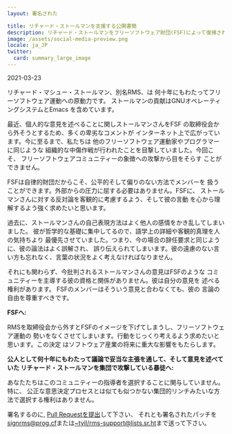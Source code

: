 ```yaml
---
layout: 署名された

title: リチャード・ストールマンを支援する公開書簡
description: リチャード・ストールマンをフリーソフトウェア財団(FSF)によって復帰されることを支援する公開書簡
image: /assets/social-media-preview.png
locale: ja_JP
twitter:
  card: summary_large_image
---
```


2021-03-23

リチャード・マシュー・ストールマン、別名RMS、は
何十年にもわたってフリーソフトウェア運動への原動力です。
ストールマンの貢献はGNUオペレーティングシステムとEmacs
を含めています。

最近、個人的な意見を述べることに関しストールマンさんをFSF
の取締役会から外そうとするため、多くの卑劣なコメントが
インターネット上で広がっています。今に至るまで、私たちは
他のフリーソフトウェア運動家やプログラマーに同じような
組織的な中傷作戦が行われたことを目撃していました。今回こそ、
フリーソフトウェアコミュニティーの象徴への攻撃から目をそらす
ことができません。

FSFは自律的財団だからこそ、公平的そして偏りのない方法でメンバーを
扱うことができます。外部からの圧力に屈する必要はありません。FSFに、
ストールマンさんに対する反対論を客観的に考慮するよう、そして彼の言動
を心から理解するよう強く求めたいと思います。

過去に、ストールマンさんの自己表現方法はよく他人の感情をかき乱してしまいました。
彼が哲学的な基礎に集中してるので、語学上の詳細や客観的真理を人の気持ちより
最優先させていました。つまり、今の場合の辞任要求と同じように、彼の論法はよく誤解され、
誤り伝えられてしまいます。彼の遠慮のない言い方も忘れなく、言葉の状況をよく考えなければなりません。

それにも関わらず、今批判されるストールマンさんの意見はFSFのような
コミュニティーを主導する彼の資格と関係がありません。彼は自分の意見を
述べる権利があります。 FSFのメンバーはそういう意見と合わなくても、彼の
言論の自由を尊重すべきです。

**FSFへ:**

RMSを取締役会から外すとFSFのイメージを下げてしまうし、フリーソフトウェア運動の
勢いをなくさせてしまいます。行動をじっくり考えるよう求めたいと思います。この決定
はソフトウェア産業の将来に重大な影響をもたらします。


**公人として何十年にもわたって議論で妥当な主張を通して、そして意見を述べていた
リチャード・ストールマンを集団で攻撃している暴徒へ:**
    
あなたたちはこのコミュニティーの指導者を選択することに関与していません。特に、
公正な意思決定プロセスとは似ても似つかない集団的リンチみたいな方法で選択する権利はありません。

署名するのに, [Pull Requestを提出](https://github.com/rms-support-letter/rms-support-letter.github.io/pulls)して下さい、
それとも署名されたパッチを[signrms@prog.cf](mailto:signrms@prog.cf)または[~tyil/rms-support@lists.sr.ht](mailto:~tyil/rms-support@lists.sr.ht)まで送って下さい。
